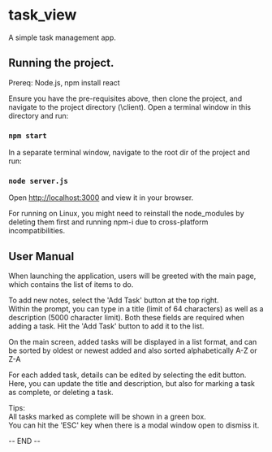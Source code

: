 # task_view

A simple task management app. 

## Running the project.

Prereq: Node.js, npm install react

Ensure you have the pre-requisites above, then clone the project, and navigate to the project directory (\client). Open a terminal window in this directory and run:

### `npm start`

In a separate terminal window, navigate to the root dir of the project and run:

### `node server.js`

Open [http://localhost:3000](http://localhost:3000) and view it in your browser.

For running on Linux, you might need to reinstall the node_modules by deleting them first and running npm-i due to cross-platform incompatibilities. 

## User Manual

When launching the application, users will be greeted with the main page, which contains the list of items to do. 

To add new notes, select the 'Add Task' button at the top right.\
Within the prompt, you can type in a title (limit of 64 characters) as well as a description (5000 character limit). Both these fields are required when adding a task. Hit the 'Add Task' button to add it to the list.

On the main screen, added tasks will be displayed in a list format, and can be sorted by oldest or newest added and also sorted alphabetically A-Z or Z-A

For each added task, details can be edited by selecting the edit button. Here, you can update the title and description, but also for marking a task as complete, or deleting a task.

Tips:\
All tasks marked as complete will be shown in a green box.\
You can hit the 'ESC' key when there is a modal window open to dismiss it. 

-- END --